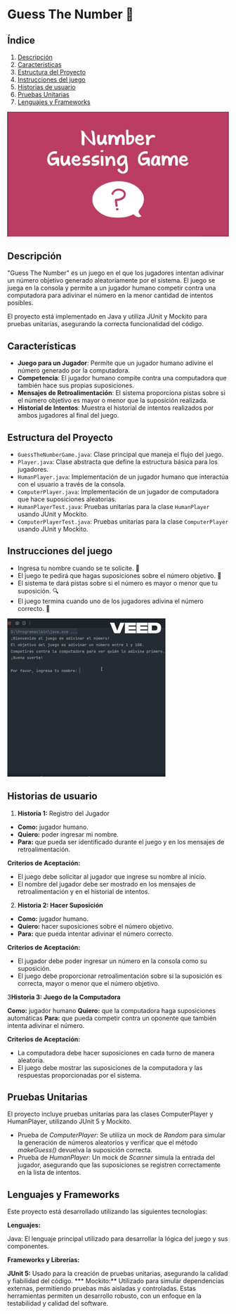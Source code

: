 # Guess The Number 🎲

## Índice

1. [Descripción](#descripción)
2. [Características](#características)
3. [Estructura del Proyecto](#estructura-del-proyecto)
4. [Instrucciones del juego](#instrucciones-del-juego)
5. [Historias de usuario](#historias-de-usuario)
6. [Pruebas Unitarias](#pruebas-unitarias)
7. [Lenguajes y Frameworks](#lenguajes-y-frameworks)

![img_4.png](imagenes/img_4.png)

## Descripción

"Guess The Number" es un juego en el que los jugadores intentan adivinar un número objetivo generado aleatoriamente por el sistema. El juego se juega en la consola y permite a un jugador humano competir contra una computadora para adivinar el número en la menor cantidad de intentos posibles.

El proyecto está implementado en Java y utiliza JUnit y Mockito para pruebas unitarias, asegurando la correcta funcionalidad del código.

## Características

- **Juego para un Jugador**: Permite que un jugador humano adivine el número generado por la computadora.
- **Competencia**: El jugador humano compite contra una computadora que también hace sus propias suposiciones.
- **Mensajes de Retroalimentación**: El sistema proporciona pistas sobre si el número objetivo es mayor o menor que la suposición realizada.
- **Historial de Intentos**: Muestra el historial de intentos realizados por ambos jugadores al final del juego.

## Estructura del Proyecto

- `GuessTheNumberGame.java`: Clase principal que maneja el flujo del juego.
- `Player.java`: Clase abstracta que define la estructura básica para los jugadores.
- `HumanPlayer.java`: Implementación de un jugador humano que interactúa con el usuario a través de la consola.
- `ComputerPlayer.java`: Implementación de un jugador de computadora que hace suposiciones aleatorias.
- `HumanPlayerTest.java`: Pruebas unitarias para la clase `HumanPlayer` usando JUnit y Mockito.
- `ComputerPlayerTest.java`: Pruebas unitarias para la clase `ComputerPlayer` usando JUnit y Mockito.

## Instrucciones del juego

- Ingresa tu nombre cuando se te solicite. 📝
- El juego te pedirá que hagas suposiciones sobre el número objetivo. 🎯
- El sistema te dará pistas sobre si el número es mayor o menor que tu suposición. 🔍
- El juego termina cuando uno de los jugadores adivina el número correcto. 🎉

![guess the numer.gif](imagenes%2Fguess%20the%20numer.gif)

## Historias de usuario

1. **Historia 1:** Registro del Jugador

- **Como:** jugador humano.
- **Quiero:** poder ingresar mi nombre.
- **Para:** que pueda ser identificado durante el juego y en los mensajes de retroalimentación.

**Criterios de Aceptación:**

* El juego debe solicitar al jugador que ingrese su nombre al inicio.
* El nombre del jugador debe ser mostrado en los mensajes de retroalimentación y en el historial de intentos.

2. **Historia 2: Hacer Suposición**

- **Como:** jugador humano.
- **Quiero:** hacer suposiciones sobre el número objetivo.
- **Para:** que pueda intentar adivinar el número correcto.

**Criterios de Aceptación:**

* El jugador debe poder ingresar un número en la consola como su suposición.
* El juego debe proporcionar retroalimentación sobre si la suposición es correcta, mayor o menor que el número objetivo.

3**Historia 3: Juego de la Computadora**

**Como:** jugador humano
**Quiero:** que la computadora haga suposiciones automáticas
**Para:** que pueda competir contra un oponente que también intenta adivinar el número.

**Criterios de Aceptación:**

* La computadora debe hacer suposiciones en cada turno de manera aleatoria.
* El juego debe mostrar las suposiciones de la computadora y las respuestas proporcionadas por el sistema.

## Pruebas Unitarias

El proyecto incluye pruebas unitarias para las clases ComputerPlayer y HumanPlayer, utilizando JUnit 5 y Mockito.

* Prueba de _ComputerPlayer_: Se utiliza un mock de _Random_ para simular la generación de números aleatorios y verificar
  que el método _makeGuess()_ devuelva la suposición correcta.
* Prueba de _HumanPlayer_: Un mock de _Scanner_ simula la entrada del jugador, asegurando que las suposiciones se registren 
  correctamente en la lista de intentos.

## Lenguajes y Frameworks

Este proyecto está desarrollado utilizando las siguientes tecnologías:

**Lenguajes:**

Java: El lenguaje principal utilizado para desarrollar la lógica del juego y sus componentes.

**Frameworks y Librerías:**

**JUnit 5:** Usado para la creación de pruebas unitarias, asegurando la calidad y fiabilidad del código.
*** Mockito:** Utilizado para simular dependencias externas, permitiendo pruebas más aisladas y controladas.
Estas herramientas permiten un desarrollo robusto, con un enfoque en la testabilidad y calidad del software.